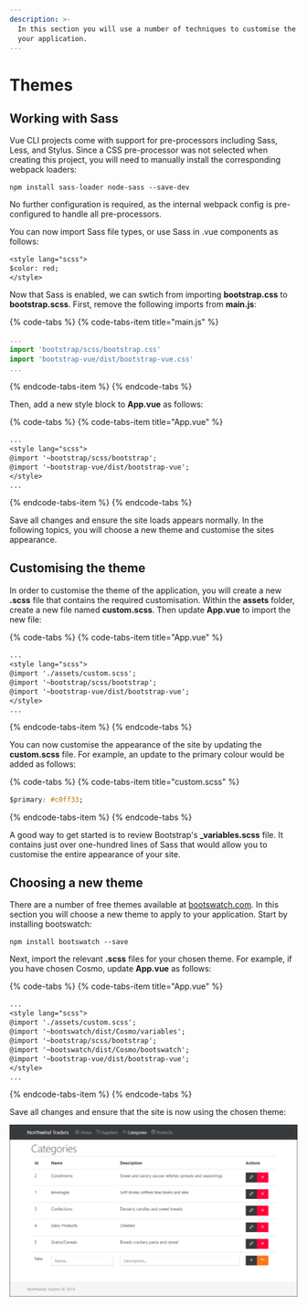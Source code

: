 ```yaml
---
description: >-
  In this section you will use a number of techniques to customise the theme of
  your application.
---
```


# Themes

## Working with Sass

Vue CLI projects come with support for pre-processors including Sass, Less, and Stylus. Since a CSS pre-processor was not selected when creating this project, you will need to manually install the corresponding webpack loaders:

```text
npm install sass-loader node-sass --save-dev
```

No further configuration is required, as the internal webpack config is pre-configured to handle all pre-processors.

You can now import Sass file types, or use Sass in .vue components as follows:

```markup
<style lang="scss">
$color: red;
</style>
```

Now that Sass is enabled, we can swtich from importing **bootstrap.css** to **bootstrap.scss**. First, remove the following imports from **main.js**:

{% code-tabs %}
{% code-tabs-item title="main.js" %}
```javascript
...
import 'bootstrap/scss/bootstrap.css'
import 'bootstrap-vue/dist/bootstrap-vue.css'
...
```
{% endcode-tabs-item %}
{% endcode-tabs %}

Then, add a new style block to **App.vue** as follows:

{% code-tabs %}
{% code-tabs-item title="App.vue" %}
```markup
...
<style lang="scss">
@import '~bootstrap/scss/bootstrap';
@import '~bootstrap-vue/dist/bootstrap-vue';
</style>
...
```
{% endcode-tabs-item %}
{% endcode-tabs %}

Save all changes and ensure the site loads appears normally. In the following topics, you will choose a new theme and customise the sites appearance.

## Customising the theme

In order to customise the theme of the application, you will create a new **.scss** file that contains the required customisation. Within the **assets** folder, create a new file named **custom.scss**. Then update **App.vue** to import the new file:

{% code-tabs %}
{% code-tabs-item title="App.vue" %}
```markup
...
<style lang="scss">
@import './assets/custom.scss';
@import '~bootstrap/scss/bootstrap';
@import '~bootstrap-vue/dist/bootstrap-vue';
</style>
...
```
{% endcode-tabs-item %}
{% endcode-tabs %}

You can now customise the appearance of the site by updating the **custom.scss** file. For example, an update to the primary colour would be added as follows:

{% code-tabs %}
{% code-tabs-item title="custom.scss" %}
```css
$primary: #c0ff33;
```
{% endcode-tabs-item %}
{% endcode-tabs %}

A good way to get started is to review Bootstrap's **\_variables.scss** file. It contains just over one-hundred lines of Sass that would allow you to customise the entire appearance of your site.

## Choosing a new theme

There are a number of free themes available at [bootswatch.com](https://bootswatch.com/). In this section you will choose a new theme to apply to your application. Start by installing bootswatch:

```text
npm install bootswatch --save
```

Next, import the relevant **.scss** files for your chosen theme. For example, if you have chosen Cosmo, update **App.vue** as follows:

{% code-tabs %}
{% code-tabs-item title="App.vue" %}
```markup
...
<style lang="scss">
@import './assets/custom.scss';
@import '~bootswatch/dist/Cosmo/variables';
@import '~bootstrap/scss/bootstrap';
@import '~bootswatch/dist/Cosmo/bootswatch';
@import '~bootstrap-vue/dist/bootstrap-vue';
</style>
...
```
{% endcode-tabs-item %}
{% endcode-tabs %}

Save all changes and ensure that the site is now using the chosen theme:

![](../.gitbook/assets/themes-figure-1.png)

